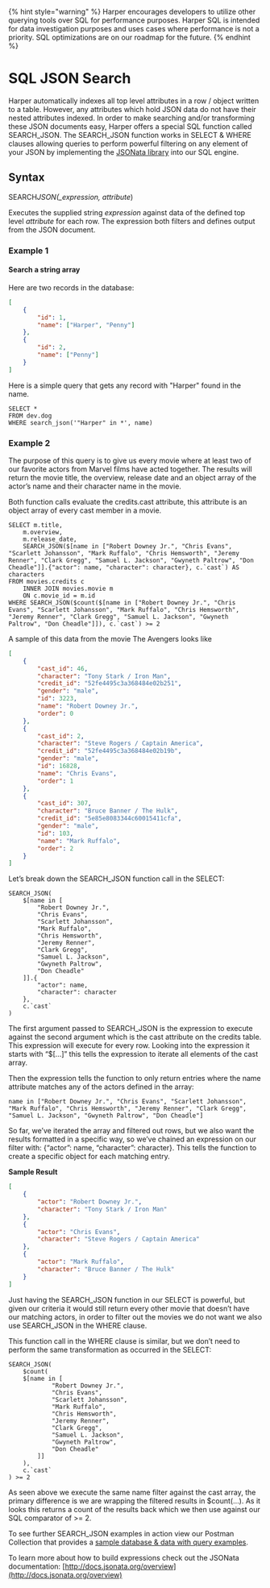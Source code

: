 {% hint style="warning" %}
Harper encourages developers to utilize other querying tools over SQL for performance purposes. Harper SQL is intended for data investigation purposes and uses cases where performance is not a priority. SQL optimizations are on our roadmap for the future.
{% endhint %}

# SQL JSON Search

Harper automatically indexes all top level attributes in a row / object written to a table. However, any attributes which hold JSON data do not have their nested attributes indexed. In order to make searching and/or transforming these JSON documents easy, Harper offers a special SQL function called SEARCH_JSON. The SEARCH_JSON function works in SELECT & WHERE clauses allowing queries to perform powerful filtering on any element of your JSON by implementing the [JSONata library](http://docs.jsonata.org/overview.html) into our SQL engine.

## Syntax

SEARCH*JSON(\_expression, attribute*)

Executes the supplied string _expression_ against data of the defined top level _attribute_ for each row. The expression both filters and defines output from the JSON document.

### Example 1

#### Search a string array

Here are two records in the database:

```json
[
	{
		"id": 1,
		"name": ["Harper", "Penny"]
	},
	{
		"id": 2,
		"name": ["Penny"]
	}
]
```

Here is a simple query that gets any record with "Harper" found in the name.

```
SELECT *
FROM dev.dog
WHERE search_json('"Harper" in *', name)
```

### Example 2

The purpose of this query is to give us every movie where at least two of our favorite actors from Marvel films have acted together. The results will return the movie title, the overview, release date and an object array of the actor’s name and their character name in the movie.

Both function calls evaluate the credits.cast attribute, this attribute is an object array of every cast member in a movie.

```
SELECT m.title,
    m.overview,
    m.release_date,
    SEARCH_JSON($[name in ["Robert Downey Jr.", "Chris Evans", "Scarlett Johansson", "Mark Ruffalo", "Chris Hemsworth", "Jeremy Renner", "Clark Gregg", "Samuel L. Jackson", "Gwyneth Paltrow", "Don Cheadle"]].{"actor": name, "character": character}, c.`cast`) AS characters
FROM movies.credits c
    INNER JOIN movies.movie m
    ON c.movie_id = m.id
WHERE SEARCH_JSON($count($[name in ["Robert Downey Jr.", "Chris Evans", "Scarlett Johansson", "Mark Ruffalo", "Chris Hemsworth", "Jeremy Renner", "Clark Gregg", "Samuel L. Jackson", "Gwyneth Paltrow", "Don Cheadle"]]), c.`cast`) >= 2
```

A sample of this data from the movie The Avengers looks like

```json
[
	{
		"cast_id": 46,
		"character": "Tony Stark / Iron Man",
		"credit_id": "52fe4495c3a368484e02b251",
		"gender": "male",
		"id": 3223,
		"name": "Robert Downey Jr.",
		"order": 0
	},
	{
		"cast_id": 2,
		"character": "Steve Rogers / Captain America",
		"credit_id": "52fe4495c3a368484e02b19b",
		"gender": "male",
		"id": 16828,
		"name": "Chris Evans",
		"order": 1
	},
	{
		"cast_id": 307,
		"character": "Bruce Banner / The Hulk",
		"credit_id": "5e85e8083344c60015411cfa",
		"gender": "male",
		"id": 103,
		"name": "Mark Ruffalo",
		"order": 2
	}
]
```

Let’s break down the SEARCH_JSON function call in the SELECT:

```
SEARCH_JSON(
    $[name in [
        "Robert Downey Jr.",
        "Chris Evans",
        "Scarlett Johansson",
        "Mark Ruffalo",
        "Chris Hemsworth",
        "Jeremy Renner",
        "Clark Gregg",
        "Samuel L. Jackson",
        "Gwyneth Paltrow",
        "Don Cheadle"
    ]].{
        "actor": name,
        "character": character
    },
    c.`cast`
)
```

The first argument passed to SEARCH_JSON is the expression to execute against the second argument which is the cast attribute on the credits table. This expression will execute for every row. Looking into the expression it starts with “$\[…]” this tells the expression to iterate all elements of the cast array.

Then the expression tells the function to only return entries where the name attribute matches any of the actors defined in the array:

```
name in ["Robert Downey Jr.", "Chris Evans", "Scarlett Johansson", "Mark Ruffalo", "Chris Hemsworth", "Jeremy Renner", "Clark Gregg", "Samuel L. Jackson", "Gwyneth Paltrow", "Don Cheadle"]
```

So far, we’ve iterated the array and filtered out rows, but we also want the results formatted in a specific way, so we’ve chained an expression on our filter with: {“actor”: name, “character”: character}. This tells the function to create a specific object for each matching entry.

**Sample Result**

```json
[
	{
		"actor": "Robert Downey Jr.",
		"character": "Tony Stark / Iron Man"
	},
	{
		"actor": "Chris Evans",
		"character": "Steve Rogers / Captain America"
	},
	{
		"actor": "Mark Ruffalo",
		"character": "Bruce Banner / The Hulk"
	}
]
```

Just having the SEARCH_JSON function in our SELECT is powerful, but given our criteria it would still return every other movie that doesn’t have our matching actors, in order to filter out the movies we do not want we also use SEARCH_JSON in the WHERE clause.

This function call in the WHERE clause is similar, but we don’t need to perform the same transformation as occurred in the SELECT:

```
SEARCH_JSON(
    $count(
    $[name in [
            "Robert Downey Jr.",
            "Chris Evans",
            "Scarlett Johansson",
            "Mark Ruffalo",
            "Chris Hemsworth",
            "Jeremy Renner",
            "Clark Gregg",
            "Samuel L. Jackson",
            "Gwyneth Paltrow",
            "Don Cheadle"
        ]]
    ),
    c.`cast`
) >= 2
```

As seen above we execute the same name filter against the cast array, the primary difference is we are wrapping the filtered results in $count(…). As it looks this returns a count of the results back which we then use against our SQL comparator of >= 2.

To see further SEARCH_JSON examples in action view our Postman Collection that provides a [sample database & data with query examples](../operations-api/advanced-json-sql-examples.md).

To learn more about how to build expressions check out the JSONata documentation: [http://docs.jsonata.org/overview](http://docs.jsonata.org/overview)
